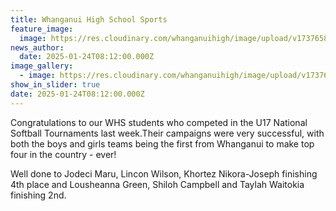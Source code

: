 ```yaml
---
title: Whanganui High School Sports
feature_image:
  image: https://res.cloudinary.com/whanganuihigh/image/upload/v1737658885/News/Softball.jpg
news_author:
  date: 2025-01-24T08:12:00.000Z
image_gallery:
  - image: https://res.cloudinary.com/whanganuihigh/image/upload/v1737658885/News/softball1.jpg
show_in_slider: true
date: 2025-01-24T08:12:00.000Z
---
```


Congratulations to our WHS students who competed in the U17 National Softball Tournaments last week.Their campaigns were very successful, [](<>)with both the boys and girls teams being the first from Whanganui to make top four in the country - ever!

Well done to Jodeci Maru, Lincon Wilson, Khortez Nikora-Joseph finishing 4th place and Lousheanna Green, Shiloh Campbell and Taylah Waitokia finishing 2nd.
